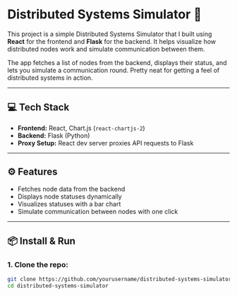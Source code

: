 # Distributed Systems Simulator 🚀

This project is a simple Distributed Systems Simulator that I built using **React** for the frontend and **Flask** for the backend. It helps visualize how distributed nodes work and simulate communication between them.

The app fetches a list of nodes from the backend, displays their status, and lets you simulate a communication round. Pretty neat for getting a feel of distributed systems in action.

---

## 💻 Tech Stack

- **Frontend:** React, Chart.js (`react-chartjs-2`)
- **Backend:** Flask (Python)
- **Proxy Setup:** React dev server proxies API requests to Flask

---

## ⚙️ Features

- Fetches node data from the backend
- Displays node statuses dynamically
- Visualizes statuses with a bar chart
- Simulate communication between nodes with one click

---

## 📦 Install & Run

### 1. Clone the repo:
```bash
git clone https://github.com/yourusername/distributed-systems-simulator.git
cd distributed-systems-simulator
